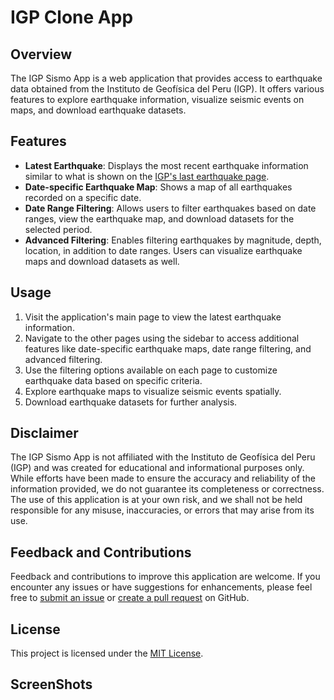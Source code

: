 # IGP Clone App

## Overview

The IGP Sismo App is a web application that provides access to earthquake data obtained from the Instituto de Geofísica del Peru (IGP). It offers various features to explore earthquake information, visualize seismic events on maps, and download earthquake datasets.

## Features

- **Latest Earthquake**: Displays the most recent earthquake information similar to what is shown on the [IGP's last earthquake page](https://ultimosismo.igp.gob.pe/).
- **Date-specific Earthquake Map**: Shows a map of all earthquakes recorded on a specific date.
- **Date Range Filtering**: Allows users to filter earthquakes based on date ranges, view the earthquake map, and download datasets for the selected period.
- **Advanced Filtering**: Enables filtering earthquakes by magnitude, depth, location, in addition to date ranges. Users can visualize earthquake maps and download datasets as well.

## Usage

1. Visit the application's main page to view the latest earthquake information.
2. Navigate to the other pages using the sidebar to access additional features like date-specific earthquake maps, date range filtering, and advanced filtering.
3. Use the filtering options available on each page to customize earthquake data based on specific criteria.
4. Explore earthquake maps to visualize seismic events spatially.
5. Download earthquake datasets for further analysis.

## Disclaimer

The IGP Sismo App is not affiliated with the Instituto de Geofísica del Peru (IGP) and was created for educational and informational purposes only. While efforts have been made to ensure the accuracy and reliability of the information provided, we do not guarantee its completeness or correctness. The use of this application is at your own risk, and we shall not be held responsible for any misuse, inaccuracies, or errors that may arise from its use.

## Feedback and Contributions

Feedback and contributions to improve this application are welcome. If you encounter any issues or have suggestions for enhancements, please feel free to [submit an issue](https://github.com/tjhon/IPG-clone/issues) or [create a pull request](https://github.com/tjhon/IPG-clone/pulls) on GitHub.

## License

This project is licensed under the [MIT License](https://opensource.org/licenses/MIT).

## ScreenShots
